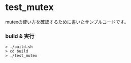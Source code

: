 # test_mutex
mutexの使い方を確認するために書いたサンプルコードです。

### build & 実行
```
> ./build.sh
> cd build
> ./test_mutex
```


